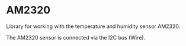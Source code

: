 AM2320
=================
Library for working with the temperature and humidity sensor AM2320.

The AM2320 sensor is connected via the I2C bus (Wire).
